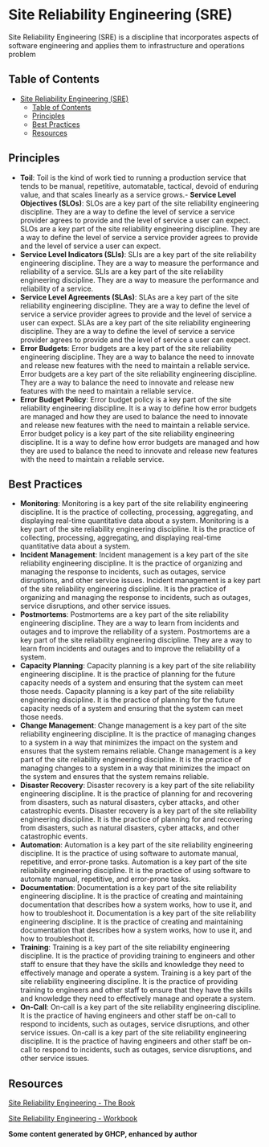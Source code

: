 # Site Reliability Engineering (SRE)

Site Reliability Engineering (SRE) is a discipline that incorporates aspects of software engineering and applies them to infrastructure and operations problem

## Table of Contents
- [Site Reliability Engineering (SRE)](#site-reliability-engineering-sre)
  - [Table of Contents](#table-of-contents)
  - [Principles](#principles)
  - [Best Practices](#best-practices)
  - [Resources](#resources)

## Principles

- **Toil**: Toil is the kind of work tied to running a production service that tends to be manual, repetitive, automatable, tactical, devoid of enduring value, and that scales linearly as a service grows.- **Service Level Objectives (SLOs)**: SLOs are a key part of the site reliability engineering discipline. They are a way to define the level of service a service provider agrees to provide and the level of service a user can expect. SLOs are a key part of the site reliability engineering discipline. They are a way to define the level of service a service provider agrees to provide and the level of service a user can expect.
- **Service Level Indicators (SLIs)**: SLIs are a key part of the site reliability engineering discipline. They are a way to measure the performance and reliability of a service. SLIs are a key part of the site reliability engineering discipline. They are a way to measure the performance and reliability of a service.
- **Service Level Agreements (SLAs)**: SLAs are a key part of the site reliability engineering discipline. They are a way to define the level of service a service provider agrees to provide and the level of service a user can expect. SLAs are a key part of the site reliability engineering discipline. They are a way to define the level of service a service provider agrees to provide and the level of service a user can expect.
- **Error Budgets**: Error budgets are a key part of the site reliability engineering discipline. They are a way to balance the need to innovate and release new features with the need to maintain a reliable service. Error budgets are a key part of the site reliability engineering discipline. They are a way to balance the need to innovate and release new features with the need to maintain a reliable service.
- **Error Budget Policy**: Error budget policy is a key part of the site reliability engineering discipline. It is a way to define how error budgets are managed and how they are used to balance the need to innovate and release new features with the need to maintain a reliable service. Error budget policy is a key part of the site reliability engineering discipline. It is a way to define how error budgets are managed and how they are used to balance the need to innovate and release new features with the need to maintain a reliable service.

## Best Practices

- **Monitoring**: Monitoring is a key part of the site reliability engineering discipline. It is the practice of collecting, processing, aggregating, and displaying real-time quantitative data about a system. Monitoring is a key part of the site reliability engineering discipline. It is the practice of collecting, processing, aggregating, and displaying real-time quantitative data about a system.
- **Incident Management**: Incident management is a key part of the site reliability engineering discipline. It is the practice of organizing and managing the response to incidents, such as outages, service disruptions, and other service issues. Incident management is a key part of the site reliability engineering discipline. It is the practice of organizing and managing the response to incidents, such as outages, service disruptions, and other service issues.
- **Postmortems**: Postmortems are a key part of the site reliability engineering discipline. They are a way to learn from incidents and outages and to improve the reliability of a system. Postmortems are a key part of the site reliability engineering discipline. They are a way to learn from incidents and outages and to improve the reliability of a system.
- **Capacity Planning**: Capacity planning is a key part of the site reliability engineering discipline. It is the practice of planning for the future capacity needs of a system and ensuring that the system can meet those needs. Capacity planning is a key part of the site reliability engineering discipline. It is the practice of planning for the future capacity needs of a system and ensuring that the system can meet those needs.
- **Change Management**: Change management is a key part of the site reliability engineering discipline. It is the practice of managing changes to a system in a way that minimizes the impact on the system and ensures that the system remains reliable. Change management is a key part of the site reliability engineering discipline. It is the practice of managing changes to a system in a way that minimizes the impact on the system and ensures that the system remains reliable.
- **Disaster Recovery**: Disaster recovery is a key part of the site reliability engineering discipline. It is the practice of planning for and recovering from disasters, such as natural disasters, cyber attacks, and other catastrophic events. Disaster recovery is a key part of the site reliability engineering discipline. It is the practice of planning for and recovering from disasters, such as natural disasters, cyber attacks, and other catastrophic events.
- **Automation**: Automation is a key part of the site reliability engineering discipline. It is the practice of using software to automate manual, repetitive, and error-prone tasks. Automation is a key part of the site reliability engineering discipline. It is the practice of using software to automate manual, repetitive, and error-prone tasks.
- **Documentation**: Documentation is a key part of the site reliability engineering discipline. It is the practice of creating and maintaining documentation that describes how a system works, how to use it, and how to troubleshoot it. Documentation is a key part of the site reliability engineering discipline. It is the practice of creating and maintaining documentation that describes how a system works, how to use it, and how to troubleshoot it.
- **Training**: Training is a key part of the site reliability engineering discipline. It is the practice of providing training to engineers and other staff to ensure that they have the skills and knowledge they need to effectively manage and operate a system. Training is a key part of the site reliability engineering discipline. It is the practice of providing training to engineers and other staff to ensure that they have the skills and knowledge they need to effectively manage and operate a system.
- **On-Call**: On-call is a key part of the site reliability engineering discipline. It is the practice of having engineers and other staff be on-call to respond to incidents, such as outages, service disruptions, and other service issues. On-call is a key part of the site reliability engineering discipline. It is the practice of having engineers and other staff be on-call to respond to incidents, such as outages, service disruptions, and other service issues.

## Resources
[Site Reliability Engineering - The Book](https://sre.google/sre-book/table-of-contents/)

[Site Reliability Engineering - Workbook](https://sre.google/workbook/table-of-contents/)

**Some content generated by GHCP, enhanced by author**
